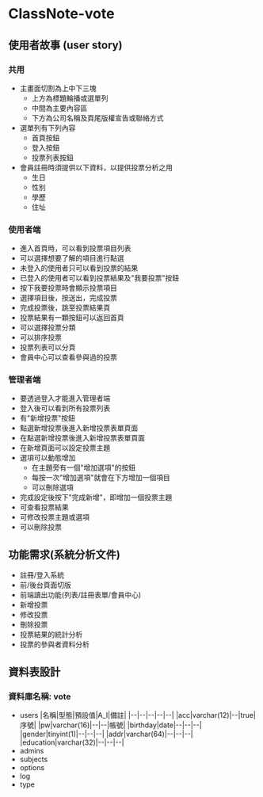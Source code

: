 # ClassNote-vote 


## 使用者故事 (user story)

### 共用
* 主畫面切割為上中下三塊
    * 上方為標題輪播或選單列
    * 中間為主要內容區
    * 下方為公司名稱及頁尾版權宣告或聯絡方式
* 選單列有下列內容
    * 首頁按鈕
    * 登入按鈕
    * 投票列表按鈕
* 會員註冊時須提供以下資料，以提供投票分析之用
    * 生日
    * 性別
    * 學歷
    * 住址

### 使用者端
* 進入首頁時，可以看到投票項目列表
* 可以選擇想要了解的項目進行點選
* 未登入的使用者只可以看到投票的結果
* 已登入的使用者可以看到投票結果及"我要投票"按鈕
* 按下我要投票時會顯示投票項目
* 選擇項目後，按送出，完成投票
* 完成投票後，跳至投票結果頁
* 投票結果有一顆按鈕可以返回首頁
* 可以選擇投票分類
* 可以排序投票
* 投票列表可以分頁
* 會員中心可以查看參與過的投票

### 管理者端
* 要透過登入才能進入管理者端
* 登入後可以看到所有投票列表
* 有"新增投票"按鈕
* 點選新增投票後進入新增投票表單頁面
* 在點選新增投票後進入新增投票表單頁面
* 在新增頁面可以設定投票主題
* 選項可以動態增加
    * 在主題旁有一個"增加選項"的按鈕
    * 每按一次"增加選項"就會在下方增加一個項目
    * 可以刪除選項
* 完成設定後按下"完成新增"，即增加一個投票主題
* 可查看投票結果
* 可修改投票主題或選項
* 可以刪除投票

## 功能需求(系統分析文件)
* 註冊/登入系統
* 前/後台頁面切版
* 前端讀出功能(列表/註冊表單/會員中心)
* 新增投票
* 修改投票
* 刪除投票
* 投票結果的統計分析
* 投票的參與者資料分析

## 資料表設計

### 資料庫名稱: vote
* users
    |名稱|型態|預設值|A_I|備註|
    |--|--|--|--|--|
    |acc|varchar(12)|--|true|序號|
    |pw|varchar(16)|--|--|帳號|
    |birthday|date|--|--|--|
    |gender|tinyint(1)|--|--|--|
    |addr|varchar(64)|--|--|--|
    |education|varchar(32)|--|--|--|
* admins
* subjects
* options
* log
* type
